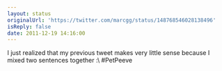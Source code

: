 ```yaml
---
layout: status
originalUrl: 'https://twitter.com/marcgg/status/148768546028138496'
isReply: false
date: 2011-12-19 14:16:00
---
```


I just realized that my previous tweet makes very little sense because I mixed two sentences together :\ #PetPeeve
